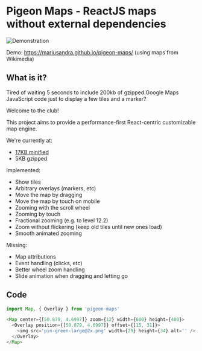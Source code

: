 # Pigeon Maps - ReactJS maps without external dependencies

![Demonstration](https://github.com/mariusandra/pigeon-maps/blob/master/demonstration.gif?raw=true)

Demo: https://mariusandra.github.io/pigeon-maps/ (using maps from Wikimedia)

## What is it?

Tired of waiting 5 seconds to include 200kb of gzipped Google Maps JavaScript code just to display a few tiles and a marker?

Welcome to the club!

This project aims to provide a performance-first React-centric customizable map engine.

We're currently at:
- [17KB minified](https://raw.githubusercontent.com/mariusandra/pigeon-maps/master/static/demo.bundle.js)
- 5KB gzipped

Implemented:

- Show tiles
- Arbitrary overlays (markers, etc)
- Move the map by dragging
- Move the map by touch on mobile
- Zooming with the scroll wheel
- Zooming by touch
- Fractional zooming (e.g. to level 12.2)
- Zoom without flickering (keep old tiles until new ones load)
- Smooth animated zooming

Missing:

- Map attributions
- Event handling (clicks, etc)
- Better wheel zoom handling
- Slide animation when dragging and letting go

## Code

```js
import Map, { Overlay } from 'pigeon-maps'

<Map center={[50.879, 4.6997]} zoom={12} width={600} height={400}>
  <Overlay position={[50.879, 4.6997]} offset={[15, 31]}>
    <img src='pin-green-large@2x.png' width={29} height={34} alt='' />
  </Overlay>
</Map>
```
